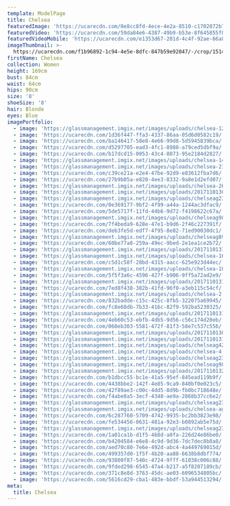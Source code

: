 ```yaml
---
template: ModelPage
title: Chelsea
featuredImage: 'https://ucarecdn.com/0e8cc8fd-4ece-4e2a-8510-c1702872b72c/'
featuredVideo: 'https://ucarecdn.com/59da84e6-4387-49b9-b53e-8f645855f0fe/'
featuredVideoMobile: 'https://ucarecdn.com/e1353d67-201d-4c4f-92ae-66a8260c01e3/'
imageThumbnail: >-
  https://ucarecdn.com/f1b96892-1c94-4e5e-8dfc-847b59e92047/-/crop/1514x1103/85,0/-/preview/
firstName: Chelsea
collection: Women
height: 169cm
bust: 84cm
waist: 64cm
hips: 90cm
size: '8'
shoeSize: '8'
hair: Blonde
eyes: Blue
imagePortfolio:
  - image: 'https://glassmanagement.imgix.net/images/uploads/chelsea-12.jpg'
  - image: 'https://ucarecdn.com/1d36f447-ffa3-4337-86aa-05d6d0582c19/'
  - image: 'https://ucarecdn.com/ba146417-58e8-4e66-99d8-5d5945839bca/'
  - image: 'https://ucarecdn.com/d5297705-ead3-4fc1-8988-a79ced5dbf9a/'
  - image: 'https://ucarecdn.com/b17dcd15-0053-43c4-8073-95e2184d2827/'
  - image: 'https://glassmanagement.imgix.net/images/uploads/chelsea-14.jpg'
  - image: 'https://glassmanagement.imgix.net/images/uploads/chelsea-21.jpg'
  - image: 'https://ucarecdn.com/c39ce21a-e2e4-47be-92d9-e83612fba7d6/'
  - image: 'https://ucarecdn.com/27b9b05a-e820-4ee3-8332-9a8e1d2efd07/'
  - image: 'https://glassmanagement.imgix.net/images/uploads/chelsea-26.jpg'
  - image: 'https://glassmanagement.imgix.net/images/uploads/201711013097.jpg'
  - image: 'https://glassmanagement.imgix.net/images/uploads/chelseag234678.jpg'
  - image: 'https://ucarecdn.com/0e369177-9bf2-4f99-a44a-1244ac3dfac9/'
  - image: 'https://ucarecdn.com/5de5717f-11fd-44b6-9d72-f4198622c67a/'
  - image: 'https://glassmanagement.imgix.net/images/uploads/chelseag987421111111.png'
  - image: 'https://ucarecdn.com/7f4beda9-628e-47e1-b9d6-2f46c227391f/'
  - image: 'https://ucarecdn.com/deb3fe5d-edf7-4f95-8e82-71ed90030dc1/'
  - image: 'https://glassmanagement.imgix.net/images/uploads/chelseag897243.jpg'
  - image: 'https://ucarecdn.com/60be77a8-259a-49ec-9bed-2e1ea1ce2b72/'
  - image: 'https://glassmanagement.imgix.net/images/uploads/201711013185.jpg'
  - image: 'https://glassmanagement.imgix.net/images/uploads/chelsea-16.jpg'
  - image: 'https://ucarecdn.com/c5d1c58f-28bd-4315-aacc-625e923d44ec/'
  - image: 'https://glassmanagement.imgix.net/images/uploads/chelsea-10.jpg'
  - image: 'https://ucarecdn.com/5f5f3a6c-4596-427f-b906-9ff5a72ad2e9/'
  - image: 'https://glassmanagement.imgix.net/images/uploads/201711013163.jpg'
  - image: 'https://ucarecdn.com/7ed8f438-382b-41fd-96f0-a3eb115c54cf/'
  - image: 'https://glassmanagement.imgix.net/images/uploads/chelsea-2.jpg'
  - image: 'https://ucarecdn.com/832badde-c15c-425c-8fb5-322075a69945/'
  - image: 'https://ucarecdn.com/fc8e68db-7b33-416c-82f9-592ba5230325/'
  - image: 'https://glassmanagement.imgix.net/images/uploads/201711013132.jpg'
  - image: 'https://ucarecdn.com/4eb60c53-ebfb-4db5-9d56-c56c174d20eb/'
  - image: 'https://ucarecdn.com/060eb303-5581-472f-81f3-58e7c537c556/'
  - image: 'https://glassmanagement.imgix.net/images/uploads/201711013092.jpg'
  - image: 'https://glassmanagement.imgix.net/images/uploads/201711013167.jpg'
  - image: 'https://glassmanagement.imgix.net/images/uploads/chelseag4287936.jpg'
  - image: 'https://glassmanagement.imgix.net/images/uploads/chelsea-4.jpg'
  - image: 'https://glassmanagement.imgix.net/images/uploads/chelseag234789.jpg'
  - image: 'https://glassmanagement.imgix.net/images/uploads/chelseag98742.jpg'
  - image: 'https://glassmanagement.imgix.net/images/uploads/201711013258crop.jpg'
  - image: 'https://ucarecdn.com/b1dbcc55-bc1e-41a5-95ef-845ead119b9f/'
  - image: 'https://ucarecdn.com/4438bbe2-142f-4e85-9ca9-840bf0e023c5/'
  - image: 'https://ucarecdn.com/42f89ae3-c00c-4dd5-8d9b-fb0bc718648e/'
  - image: 'https://ucarecdn.com/f4abe8a5-3ecf-4348-ae9a-2868b37cc6e2/'
  - image: 'https://glassmanagement.imgix.net/images/uploads/chelseag2347868.jpg'
  - image: 'https://glassmanagement.imgix.net/images/uploads/chelsea-again2812.jpg'
  - image: 'https://ucarecdn.com/6c287760-5709-4742-9935-bc2bb3823e98/'
  - image: 'https://ucarecdn.com/fe534456-0631-481a-92e3-b0892ab5e75d/'
  - image: 'https://glassmanagement.imgix.net/images/uploads/chelseag238497.jpg'
  - image: 'https://ucarecdn.com/1a01ca1b-d1f5-468d-a0fa-226d24e86be0/'
  - image: 'https://ucarecdn.com/b4204584-e6e8-4c9d-9d36-7dc7dec8b8a8/'
  - image: 'https://ucarecdn.com/aed70c80-7e6e-492d-abc4-4a449769015d/'
  - image: 'https://ucarecdn.com/499357d0-1f5f-4b20-aa88-6638b8dbf774/'
  - image: 'https://ucarecdn.com/93800f87-540c-4724-9fff-61038c006c88/'
  - image: 'https://ucarecdn.com/9fded298-6545-47a4-b217-a5f8207189cb/'
  - image: 'https://ucarecdn.com/371c8e8d-3763-45dc-ae03-6096534805bc/'
  - image: 'https://ucarecdn.com/5616cd29-cba1-483e-bbdf-53a944513294/'
meta:
  title: Chelsea
---
```


